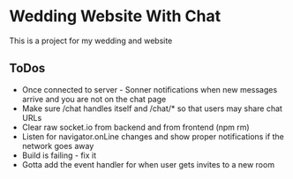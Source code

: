 # Wedding Website With Chat

This is a project for my wedding and website

## ToDos

- Once connected to server - Sonner notifications when new messages arrive and you are not on the chat page
- Make sure /chat handles itself and /chat/\* so that users may share chat URLs
- Clear raw socket.io from backend and from frontend (npm rm)
- Listen for navigator.onLine changes and show proper notifications if the network goes away
- Build is failing - fix it
- Gotta add the event handler for when user gets invites to a new room
